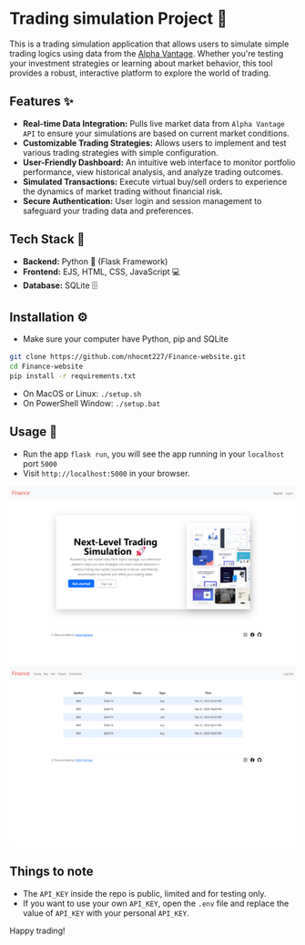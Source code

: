 # Trading simulation Project 🚀

This is a trading simulation application that allows users to simulate simple trading logics using data from the [Alpha Vantage](https://www.alphavantage.co/). Whether you're testing your investment strategies or learning about market behavior, this tool provides a robust, interactive platform to explore the world of trading.

## Features ✨
- **Real-time Data Integration:** Pulls live market data from `Alpha Vantage API` to ensure your simulations are based on current market conditions.
- **Customizable Trading Strategies:** Allows users to implement and test various trading strategies with simple configuration.
- **User-Friendly Dashboard:** An intuitive web interface to monitor portfolio performance, view historical analysis, and analyze trading outcomes.
- **Simulated Transactions:** Execute virtual buy/sell orders to experience the dynamics of market trading without financial risk.
- **Secure Authentication:** User login and session management to safeguard your trading data and preferences.


## Tech Stack 🔧
- **Backend:** Python 🐍 (Flask Framework)
- **Frontend:** EJS, HTML, CSS, JavaScript 💻
- **Database:** SQLite 🗄️

## Installation ⚙️
- Make sure your computer have Python, pip and SQLite
```bash
git clone https://github.com/nhocmt227/Finance-website.git
cd Finance-website
pip install -r requirements.txt
```
- On MacOS or Linux: `./setup.sh`
- On PowerShell Window: `./setup.bat`

## Usage 🚀
- Run the app `flask run`, you will see the app running in your `localhost` port `5000`
- Visit `http://localhost:5000` in your browser.

<img src=static/images/demo_images/homepage.png alt="Alt text for the image">
<img src=static/images/demo_images/history.png alt="Alt text for the image">

## Things to note
- The `API_KEY` inside the repo is public, limited and for testing only.
- If you want to use your own `API_KEY`, open the `.env` file and replace the value of `API_KEY` with your personal `API_KEY`.

Happy trading!

